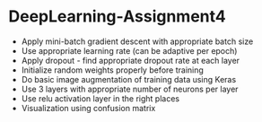 # DeepLearning-Assignment4
- Apply mini-batch gradient descent with appropriate batch size
- Use appropriate learning rate (can be adaptive per epoch)
- Apply dropout - find appropriate dropout rate at each layer
- Initialize random weights properly before training
- Do basic image augmentation of training data using Keras
- Use 3 layers with appropriate number of neurons per layer
- Use relu activation layer in the right places
- Visualization using confusion matrix

